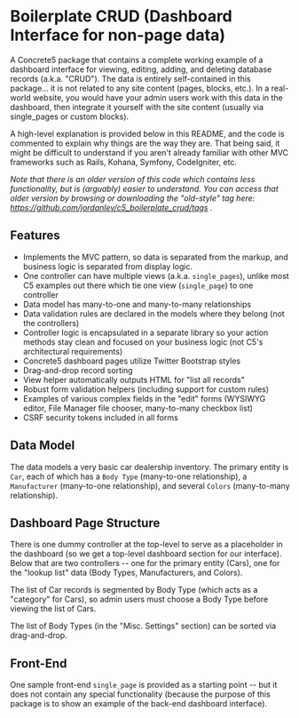 # Boilerplate CRUD (Dashboard Interface for non-page data)
A Concrete5 package that contains a complete working example of a dashboard interface for viewing, editing, adding, and deleting database records (a.k.a. "CRUD"). The data is entirely self-contained in this package... it is not related to any site content (pages, blocks, etc.). In a real-world website, you would have your admin users work with this data in the dashboard, then integrate it yourself with the site content (usually via single_pages or custom blocks).

A high-level explanation is provided below in this README, and the code is commented to explain why things are the way they are. That being said, it might be difficult to understand if you aren't already familiar with other MVC frameworks such as Rails, Kohana, Symfony, CodeIgniter, etc.

_Note that there is an older version of this code which contains less functionality, but is (arguably) easier to understand. You can access that older version by browsing or downloading the "old-style" tag here: https://github.com/jordanlev/c5_boilerplate_crud/tags ._

## Features
* Implements the MVC pattern, so data is separated from the markup, and business logic is separated from display logic.
* One controller can have multiple views (a.k.a. `single_pages`), unlike most C5 examples out there which tie one view (`single_page`) to one controller
* Data model has many-to-one and many-to-many relationships
* Data validation rules are declared in the models where they belong (not the controllers)
* Controller logic is encapsulated in a separate library so your action methods stay clean and focused on your business logic (not C5's architectural requirements)
* Concrete5 dashboard pages utilize Twitter Bootstrap styles
* Drag-and-drop record sorting
* View helper automatically outputs HTML for "list all records"
* Robust form validation helpers (including support for custom rules)
* Examples of various complex fields in the "edit" forms (WYSIWYG editor, File Manager file chooser, many-to-many checkbox list)
* CSRF security tokens included in all forms

## Data Model
The data models a very basic car dealership inventory. The primary entity is `Car`, each of which has a `Body Type` (many-to-one relationship), a `Manufacturer` (many-to-one relationship), and several `Colors` (many-to-many relationship).

## Dashboard Page Structure
There is one dummy controller at the top-level to serve as a placeholder in the dashboard (so we get a top-level dashboard section for our interface). Below that are two controllers -- one for the primary entity (Cars), one for the "lookup list" data (Body Types, Manufacturers, and Colors).

The list of Car records is segmented by Body Type (which acts as a "category" for Cars), so admin users must choose a Body Type before viewing the list of Cars.

The list of Body Types (in the "Misc. Settings" section) can be sorted via drag-and-drop.

## Front-End
One sample front-end `single_page` is provided as a starting point -- but it does not contain any special functionality (because the purpose of this package is to show an example of the back-end dashboard interface).

